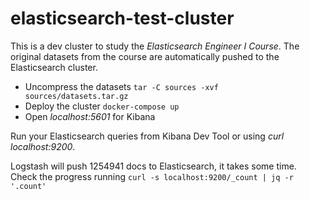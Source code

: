 # elasticsearch-test-cluster

This is a dev cluster to study the *Elasticsearch Engineer I Course*. The original datasets from the course are automatically pushed to the Elasticsearch cluster.

- Uncompress the datasets
`tar -C sources -xvf sources/datasets.tar.gz`
- Deploy the cluster
`docker-compose up`
- Open *localhost:5601* for Kibana

Run your Elasticsearch queries from Kibana Dev Tool or using *curl localhost:9200*.

Logstash will push 1254941 docs to Elasticsearch, it takes some time. Check the progress running `curl -s localhost:9200/_count | jq -r '.count'`
